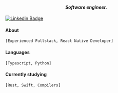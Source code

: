 <h4 align="center"><i>Software engineer.</i></h4>

   [![Linkedin Badge](https://img.shields.io/badge/-@josymarss-black?style=flat-square&labelColor=white&logo=linkedin&logoColor=black&link=https://www.linkedin.com/in/josemar-silva-550b38124/)](https://www.linkedin.com/in/josemar-silva-550b38124/) 

#### About
   `[Experienced Fullstack, React Native Developer]`

#### Languages
    [Typescript, Python]

#### Currently studying
    [Rust, Swift, Compilers]

    
